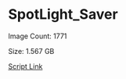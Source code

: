 # SpotLight_Saver

Image Count: 1771

Size: 1.567 GB

[Script Link](https://github.com/liuyal/Archive/blob/master/Python/Utilities/Miscellaneous/spotlight_saver.py)